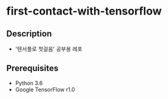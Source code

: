 # first-contact-with-tensorflow
## Description
* '텐서플로 첫걸음' 공부용 레포

## Prerequisites
* Python 3.6
* Google TensorFlow r1.0